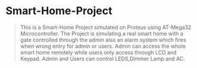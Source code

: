 # Smart-Home-Project
>This is a Smart-Home Project simulated on Proteus using AT-Mega32 Microcontroller.
>The Project is simulating a real smart home with a gate controlled through the admin also an alarm system which fires when wrong entry for admin or users.
>Admin can access the whole smart home remotely while users only access through LCD and Keypad.
>Admin and Users can control LEDS,Dimmer Lamp and AC.
